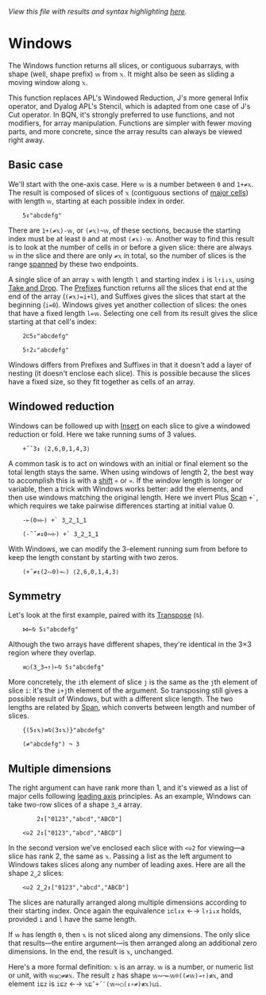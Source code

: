 *View this file with results and syntax highlighting [here](https://mlochbaum.github.io/BQN/doc/windows.html).*

# Windows

The Windows function returns all slices, or contiguous subarrays, with shape (well, shape prefix) `𝕨` from `𝕩`. It might also be seen as sliding a moving window along `𝕩`.

This function replaces APL's Windowed Reduction, J's more general Infix operator, and Dyalog APL's Stencil, which is adapted from one case of J's Cut operator. In BQN, it's strongly preferred to use functions, and not modifiers, for array manipulation. Functions are simpler with fewer moving parts, and more concrete, since the array results can always be viewed right away.

## Basic case

We'll start with the one-axis case. Here `𝕨` is a number between `0` and `1+≠𝕩`. The result is composed of slices of `𝕩` (contiguous sections of [major cells](array.md#cells)) with length `𝕨`, starting at each possible index in order.

        5↕"abcdefg"

There are `1+(≠𝕩)-𝕨`, or `(≠𝕩)¬𝕨`, of these sections, because the starting index must be at least `0` and at most `(≠𝕩)-𝕨`. Another way to find this result is to look at the number of cells in or before a given slice: there are always `𝕨` in the slice and there are only `≠𝕩` in total, so the number of slices is the range [spanned](logic.md) by these two endpoints.

A single slice of an array `𝕩` with length `l` and starting index `i` is `l↑i↓𝕩`, using [Take and Drop](take.md). The [Prefixes](prefixes.md) function returns all the slices that end at the end of the array (`(≠𝕩)=i+l`), and Suffixes gives the slices that start at the beginning (`i=0`). Windows gives yet another collection of slices: the ones that have a fixed length `l=𝕨`. Selecting one cell from its result gives the slice starting at that cell's index:

        2⊏5↕"abcdefg"

        5↑2↓"abcdefg"

Windows differs from Prefixes and Suffixes in that it doesn't add a layer of nesting (it doesn't enclose each slice). This is possible because the slices have a fixed size, so they fit together as cells of an array.

## Windowed reduction

Windows can be followed up with [Insert](fold.md#insert) on each slice to give a windowed reduction or fold. Here we take running sums of 3 values.

        +˝˘3↕ ⟨2,6,0,1,4,3⟩

A common task is to act on windows with an initial or final element so the total length stays the same. When using windows of length 2, the best way to accomplish this is with a [shift](shift.md) `«` or `»`. If the window length is longer or variable, then a trick with Windows works better: add the elements, and then use windows matching the original length. Here we invert Plus [Scan](scan.md) `` +` ``, which requires we take pairwise differences starting at initial value 0.

        -⟜(0»⊢) +` 3‿2‿1‿1

        (-˜˝≠↕0∾⊢) +` 3‿2‿1‿1

With Windows, we can modify the 3-element running sum from before to keep the length constant by starting with two zeros.

        (+˝≠↕(2⥊0)⊸∾) ⟨2,6,0,1,4,3⟩

## Symmetry

Let's look at the first example, paired with its [Transpose](transpose.md) (`⍉`).

        ⋈⟜⍉ 5↕"abcdefg"

Although the two arrays have different shapes, they're identical in the 3×3 region where they overlap.

        ≡○(3‿3⊸↑)⟜⍉ 5↕"abcdefg"

More concretely, the `i`th element of slice `j` is the same as the `j`th element of slice `i`: it's the `i+j`th element of the argument. So transposing still gives a possible result of Windows, but with a different slice length. The two lengths are related by [Span](logic.md), which converts between length and number of slices.

        {(5↕𝕩)≡⍉(3↕𝕩)}"abcdefg"

        (≠"abcdefg") ¬ 3

## Multiple dimensions

The right argument can have rank more than 1, and it's viewed as a list of major cells following [leading axis](leading.md) principles. As an example, Windows can take two-row slices of a shape `3‿4` array.

            2↕["0123","abcd","ABCD"]

        <⎉2 2↕["0123","abcd","ABCD"]

In the second version we've enclosed each slice with `<⎉2` for viewing—a slice has rank 2, the same as `𝕩`. Passing a list as the left argument to Windows takes slices along any number of leading axes. Here are all the shape `2‿2` slices:

        <⎉2 2‿2↕["0123","abcd","ABCD"]

The slices are naturally arranged along multiple dimensions according to their starting index. Once again the equivalence `i⊏l↕x` ←→ `l↑i↓x` holds, provided `i` and `l` have the same length.

If `𝕨` has length `0`, then `𝕩` is not sliced along any dimensions. The only slice that results—the entire argument—is then arranged along an additional zero dimensions. In the end, the result is `𝕩`, unchanged.

Here's a more formal definition: `𝕩` is an array. `𝕨` is a number, or numeric list or unit, with `𝕨≤○≠≢𝕩`. The result `z` has shape `𝕨∾¬⟜𝕨⌾((≠𝕨)⊸↑)≢𝕩`, and element `i⊑z` is `i⊑z` ←→ `𝕩⊑˜+´¨(𝕨∾○(↕∘≠)≢𝕩)⊔i`.

